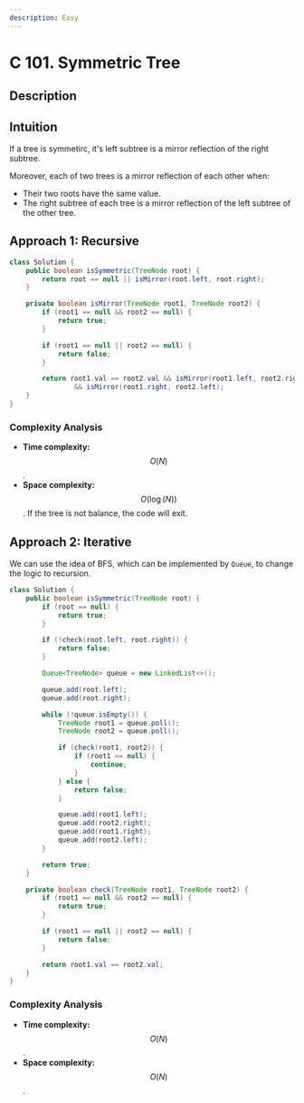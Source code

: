 ```yaml
---
description: Easy
---
```


# C 101. Symmetric Tree

## Description

## Intuition

If a tree is symmetirc, it's left subtree is a mirror reflection of the right subtree.

Moreover, each of two trees is a mirror reflection of each other when:
* Their two roots have the same value.
* The right subtree of each tree is a mirror reflection of the left subtree of the other tree.

## Approach 1: Recursive

```java
class Solution {
    public boolean isSymmetric(TreeNode root) {
        return root == null || isMirror(root.left, root.right);
    }

    private boolean isMirror(TreeNode root1, TreeNode root2) {
        if (root1 == null && root2 == null) {
            return true;
        }

        if (root1 == null || root2 == null) {
            return false;
        }

        return root1.val == root2.val && isMirror(root1.left, root2.right)
                && isMirror(root1.right, root2.left);
    }
}
```

### Complexity Analysis

* **Time complexity:** $$O(N)$$.
* **Space complexity:** $$O(\log(N))$$. If the tree is not balance, the code will exit.

## Approach 2: Iterative

We can use the idea of BFS, which can be implemented by `Queue`, to change the logic to recursion.

```java
class Solution {
    public boolean isSymmetric(TreeNode root) {
        if (root == null) {
            return true;
        }

        if (!check(root.left, root.right)) {
            return false;
        }

        Queue<TreeNode> queue = new LinkedList<>();

        queue.add(root.left);
        queue.add(root.right);

        while (!queue.isEmpty()) {
            TreeNode root1 = queue.poll();
            TreeNode root2 = queue.poll();

            if (check(root1, root2)) {
                if (root1 == null) {
                    continue;
                }
            } else {
                return false;
            }

            queue.add(root1.left);
            queue.add(root2.right);
            queue.add(root1.right);
            queue.add(root2.left);
        }

        return true;
    }

    private boolean check(TreeNode root1, TreeNode root2) {
        if (root1 == null && root2 == null) {
            return true;
        }

        if (root1 == null || root2 == null) {
            return false;
        }

        return root1.val == root2.val;
    }
}
```

### Complexity Analysis

* **Time complexity:** $$O(N)$$.
* **Space complexity:** $$O(N)$$.
